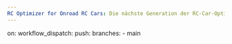 ```yaml
---
RC Optimizer for Onroad RC Cars: Die nächste Generation der RC-Car-Optimierung
---
```


on:
  workflow_dispatch:
  push:
    branches:
      - main
